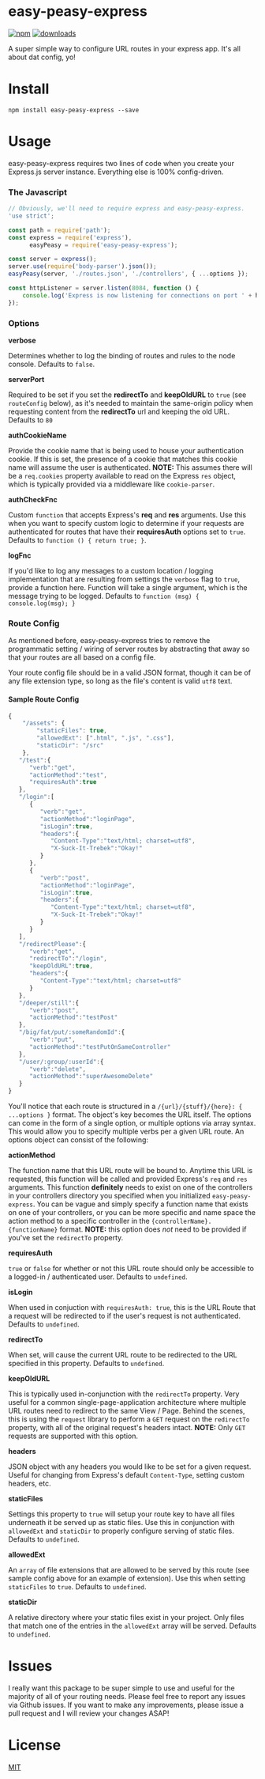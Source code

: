 # easy-peasy-express

[npm-image]: https://img.shields.io/npm/v/easy-peasy-express.svg?style=flat
[npm-url]: https://www.npmjs.com/package/easy-peasy-express
[downloads-image]: https://img.shields.io/npm/dm/easy-peasy-express.svg?style=flat
[downloads-url]: https://www.npmjs.com/package/easy-peasy-express

[![npm][npm-image]][npm-url]
[![downloads][downloads-image]][downloads-url]

A super simple way to configure URL routes in your express app. It's all about dat config, yo!

# Install
``npm install easy-peasy-express --save``

# Usage
easy-peasy-express requires two lines of code when you create your Express.js server instance. Everything else is 100% config-driven.

### The Javascript

```javascript
// Obviously, we'll need to require express and easy-peasy-express.
'use strict';

const path = require('path');
const express = require('express'),
      easyPeasy = require('easy-peasy-express');

const server = express();
server.use(require('body-parser').json());
easyPeasy(server, './routes.json', './controllers', { ...options });

const httpListener = server.listen(8084, function () {
    console.log('Express is now listening for connections on port ' + httpListener.address().port);
});
```

### Options

**verbose**

Determines whether to log the binding of routes and rules to the node console. Defaults to ``false``.

**serverPort**

Required to be set if you set the **redirectTo** and **keepOldURL** to ``true`` (see ``routeConfig`` below), as it's needed to maintain the same-origin policy when requesting content from the **redirectTo** url and keeping the old URL. Defaults to ``80``

**authCookieName**

Provide the cookie name that is being used to house your authentication cookie. If this is set, the presence of a cookie that matches this cookie name will assume the user is authenticated. **NOTE:** This assumes there will be a ``req.cookies`` property available to read on the Express ``res`` object, which is typically provided via a middleware like ``cookie-parser``.


**authCheckFnc**

Custom ``function`` that accepts Express's **req** and **res** arguments. Use this when you want to specify custom logic to determine if your requests are authenticated for routes that have their **requiresAuth** options set to ``true``. Defaults to ``function () { return true; }``.

**logFnc**

If you'd like to log any messages to a custom location / logging implementation that are resulting from settings the ``verbose`` flag to ``true``, provide a function here. Function will take a single argument, which is the message trying to be logged. Defaults to ``function (msg) { console.log(msg); }``

### Route Config
As mentioned before, easy-peasy-express tries to remove the programmatic setting / wiring of server routes by abstracting that away so that your routes are all based on a config file.

Your route config file should be in a valid JSON format, though it can be of any file extension type, so long as the file's content is valid ``utf8`` text.

#### Sample Route Config
```javascript
{
    "/assets": {
        "staticFiles": true,
        "allowedExt": [".html", ".js", ".css"],
        "staticDir": "/src"
    },
   "/test":{
      "verb":"get",
      "actionMethod":"test",
      "requiresAuth":true
   },
   "/login":[
      {
         "verb":"get",
         "actionMethod":"loginPage",
         "isLogin":true,
         "headers":{
            "Content-Type":"text/html; charset=utf8",
            "X-Suck-It-Trebek":"Okay!"
         }
      },
      {
         "verb":"post",
         "actionMethod":"loginPage",
         "isLogin":true,
         "headers":{
            "Content-Type":"text/html; charset=utf8",
            "X-Suck-It-Trebek":"Okay!"
         }
      }
   ],
   "/redirectPlease":{
      "verb":"get",
      "redirectTo":"/login",
      "keepOldURL":true,
      "headers":{
         "Content-Type":"text/html; charset=utf8"
      }
   },
   "/deeper/still":{
      "verb":"post",
      "actionMethod":"testPost"
   },
   "/big/fat/put/:someRandomId":{
      "verb":"put",
      "actionMethod":"testPutOnSameController"
   },
   "/user/:group/:userId":{
      "verb":"delete",
      "actionMethod":"superAwesomeDelete"
   }
}

```

You'll notice that each route is structured in a ``/{url}/{stuff}/{here}: { ...options }`` format. The object's key becomes the URL itself. The options can come in the form of a single option, or multiple options via array syntax. This would allow you to specify multiple verbs per a given URL route. An options object can consist of the following:

**actionMethod**

The function name that this URL route will be bound to. Anytime this URL is requested, this function will be called and provided Express's ``req`` and ``res`` arguments. This function **definitely** needs to exist on one of the controllers in your controllers directory you specified when you initialized ``easy-peasy-express``. You can be vague and simply specify a function name that exists on one of your controllers, or you can be more specific and name space the action method to a specific controller in the ``{controllerName}.{functionName}`` format. **NOTE:** this option does *not* need to be provided if you've set the ``redirectTo`` property.

**requiresAuth**

``true``  or ``false`` for whether or not this URL route should only be accessible to a logged-in / authenticated user. Defaults to ``undefined``.

**isLogin**

When used in conjuction with ``requiresAuth: true``, this is the URL Route that a request will be redirected to if the user's request is not authenticated. Defaults to ``undefined``.

**redirectTo**

When set, will cause the current URL route to be redirected to the URL specified in this property. Defaults to ``undefined``.

**keepOldURL**

This is typically used in-conjunction with the ``redirectTo`` property. Very useful for a common single-page-application architecture where multiple URL routes need to redirect to the same View / Page.
Behind the scenes, this is using the ``request`` library to perform a ``GET`` request on the ``redirectTo`` property, with all of the original request's headers intact. **NOTE:** Only ``GET`` requests are supported with this option.

**headers**

JSON object with any headers you would like to be set for a given request. Useful for changing from Express's default ``Content-Type``, setting custom headers, etc.

**staticFiles**

Settings this property to ``true`` will setup your route key to have all files underneath it be served up as static files. Use this in conjunction with ``allowedExt`` and ``staticDir`` to properly configure serving of static files. Defaults to ``undefined``.

**allowedExt**

An ``array`` of file extensions that are allowed to be served by this route (see sample config above for an example of extension). Use this when setting ``staticFiles`` to ``true``. Defaults to ``undefined``.

**staticDir**

A relative directory where your static files exist in your project. Only files that match one of the entries in the ``allowedExt`` array will be served. Defaults to ``undefined``.



# Issues
I really want this package to be super simple to use and useful for the majority of all of your routing needs. Please feel free to report any issues via Github issues. If you want to make any improvements, please issue a pull request and I will review your changes ASAP!


# License
[MIT](https://github.com/expressjs/express/blob/master/LICENSE)
